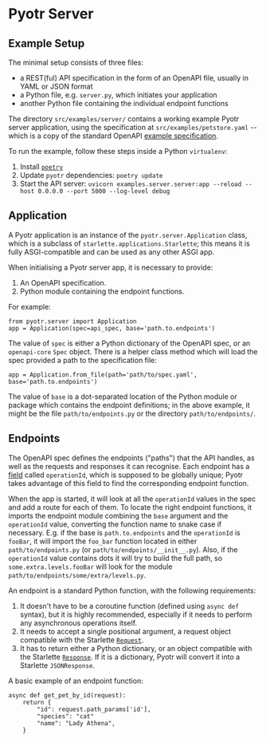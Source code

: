 # Pyotr Server

Example Setup
-------------

The minimal setup consists of three files:

* a REST(ful) API specification in the form of an OpenAPI file, usually in YAML or JSON format
* a Python file, e.g. `server.py`, which initiates your application
* another Python file containing the individual endpoint functions

The directory `src/examples/server/` contains a working example Pyotr server application, using the specification at `src/examples/petstore.yaml` -- which is a copy of the standard OpenAPI [example specification](https://editor.swagger.io/). 

To run the example, follow these steps inside a Python `virtualenv`:

1. Install [`poetry`](https://poetry.eustace.io/docs/#installation)
2. Update `pyotr` dependencies: `poetry update`
3. Start the API server: `uvicorn examples.server.server:app --reload --host 0.0.0.0 --port 5000 --log-level debug`


Application
-----------

A Pyotr application is an instance of the `pyotr.server.Application` class, which is a subclass of `starlette.applications.Starlette`; this means it is fully ASGI-compatible and can be used as any other ASGI app.

When initialising a Pyotr server app, it is necessary to provide:

1. An OpenAPI specification.
2. Python module containing the endpoint functions.

For example:

    from pyotr.server import Application
    app = Application(spec=api_spec, base='path.to.endpoints')
    
The value of `spec` is either a Python dictionary of the OpenAPI spec, or an `openapi-core` `Spec` object. There is a helper class method which will load the spec provided a path to the specification file:

    app = Application.from_file(path='path/to/spec.yaml', base='path.to.endpoints')

The value of `base` is a dot-separated location of the Python module or package which contains the endpoint definitions; in the above example, it might be the file `path/to/endpoints.py` or the directory `path/to/endpoints/`. 


Endpoints
---------

The OpenAPI spec defines the endpoints ("paths") that the API handles, as well as the requests and responses it can recognise. Each endpoint has a [field](https://swagger.io/specification/#operation-object) called `operationId`, which is supposed to be globally unique; Pyotr takes advantage of this field to find the corresponding endpoint function.

When the app is started, it will look at all the `operationId` values in the spec and add a route for each of them. To locate the right endpoint functions, it imports the endpoint module combining the `base` argument and the `operationId` value, converting the function name to snake case if necessary. E.g. if the base is `path.to.endpoints` and the `operationId` is `fooBar`, it will import the `foo_bar` function located in either `path/to/endpoints.py` (or `path/to/endpoints/__init__.py`). Also, if the `operationId` value contains dots it will try to build the full path, so `some.extra.levels.fooBar` will look for the module `path/to/endpoints/some/extra/levels.py`.

An endpoint is a standard Python function, with the following requirements:

1. It doesn't have to be a coroutine function (defined using `async def` syntax), but it is highly recommended, especially if it needs to perform any asynchronous operations itself.
2. It needs to accept a single positional argument, a request object compatible with the Starlette [`Request`](https://www.starlette.io/requests/).
3. It has to return either a Python dictionary, or an object compatible with the Starlette [`Response`](https://www.starlette.io/responses/). If it is a dictionary, Pyotr will convert it into a Starlette `JSONResponse`.

A basic example of an endpoint function:

    async def get_pet_by_id(request):
        return {
            "id": request.path_params['id'],
            "species": "cat"
            "name": "Lady Athena",
        }
